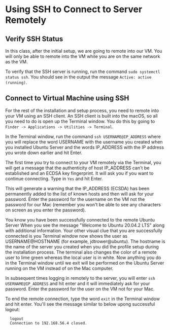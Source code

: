# Using SSH to Connect to Server Remotely

## Verify SSH Status

In this class, after the initial setup, we are going to remote into our VM.  You will only be able to remote into the VM while you are on the same network as the VM.

To verify that the SSH server is running, run the command `sudo systemctl status ssh`.  You should see in the output the message `Active: active (running)`.

## Connect to Virtual Machine using SSH

For the rest of the installation and setup process, you need to remote into your VM using an SSH client.  An SSH client is built into the macOS, so all you need to do is open up the Terminal window.  You do this by going to `Finder -> Applications -> Utilities -> Terminal`.

In the Terminal window, run the command `ssh USERNAME@IP_ADDRESS` where you will replace the word USERNAME with the username you created when you installed Ubuntu Server and the words IP_ADDRESS with the IP address you wrote down earlier and hit Enter.

The first time you try to connect to your VM remotely via the Terminal, you will get a message that the authenticity of host IP_ADDRESS can't be established and an ECDSA key fingerprint.  It will ask you if you want to continue connecting.  Type in `Yes` and hit Enter.

This will generate a warning that the IP_ADDRESS (ECSDA) has been permanently added to the list of known hosts and then will ask for your password.  Enter the password for the username on the VM not the password for our Mac (remember you won't be able to see any characters on screen as you enter the password).

You know you have been successfully connected to the remote Ubuntu Server When you see the message "Welcome to Ubuntu 20.04.2 LTS" along with additional information.  Your other visual clue that you are successfully connected is you Terminal window now shows the user as USERNAME@HOSTNAME (for example, jdtrower@ubuntu).  The hostname is the name of the server you created when you did the profile setup during the installation process.  The terminal also changes the color of a remote user to lime green whereas the local user is in white.  Now anything you do in the Terminal window until we exit will be performed on the Ubuntu Server running on the VM instead of on the Mac computer.

In subsequent times logging in remotely to the server, you will enter `ssh USERNAME@IP_ADDRESS` and hit enter and it will immediately ask for your password.  Enter the password for the user on the VM not for your Mac.

To end the remote connection, type the word `exit` in the Terminal window and hit enter.  You'll see the message similar to below upong successful logout:

```
  logout
  Connection to 192.168.56.4 closed.
```